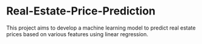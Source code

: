 # Real-Estate-Price-Prediction
This project aims to develop a machine learning model to predict real estate prices based on various features using linear regression.

